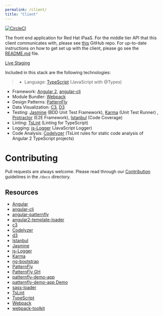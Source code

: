 ```yaml
---
permalink: /client/
title: "Client"
---
```


[![CircleCI](https://circleci.com/gh/redhat-ipaas/ipaas-client.svg?style=svg)](https://circleci.com/gh/redhat-ipaas/ipaas-client)

The front end application for Red Hat iPaaS. For the middle tier API that this client communicates with, please see [this](https://github.com/redhat-ipaas/ipaas-api-java) GitHub repo. For up-to-date instructions on 
how to get set up with the client, please go see the [README.md](https://github.com/redhat-ipaas/ipaas-client/blob/master/README.md) file.

[Live Staging](http://ipaas.staging.rh.fabric8.io)

Included in this stack are the following technologies:

>- Language: [TypeScript][] (JavaScript with @Types)
- Framework: [Angular 2][], [angular-cli][]
- Module Bundler: [Webpack][]
- Design Patterns: [PatternFly][]
- Data Visualization: [C3][], [D3][]
- Testing: [Jasmine][] (BDD Unit Test Framework), [Karma][] (Unit Test Runner)
, [Protractor][] (E2E Framework), [Istanbul][] (Code Coverage)
- Linting: [TsLint][] (Linting for TypeScript)
- Logging: [js-Logger][] (JavaScript Logger)
- Code Analysis: [Codelyzer][] (TsLint rules for static code analysis of Angular 2 TypeScript projects)


# Contributing
Pull requests are always welcome. Please read through our [Contribution](https://github.com/redhat-ipaas/ipaas-client/blob/master/docs/contributing.md) guidelines in the `/docs` directory.


## Resources
- [Angular][]
- [angular-cli][]
- [angular-patternfly][]
- [angular2-template-loader][]
- [c3][]
- [Codelyzer][]
- [d3][]
- [Istanbul][]
- [Jasmine][]
- [js-Logger][]
- [Karma][]
- [ng-bootstrap][]
- [PatternFly][]
- [PatternFly GH][]
- [patternfly-demo-app][]
- [patternfly-demo-app Demo][]
- [sass-loader][]
- [TsLint][]
- [TypeScript][]
- [Webpack][]
- [webpack-toolkit][]

[Angular]: https://angular.io/
[Angular 2]: https://angular.io/
[angular-cli]: https://github.com/angular/angular-cli
[angular-patternfly]: https://github.com/patternfly/angular-patternfly
[angular2-template-loader]: https://github.com/TheLarkInn/angular2-template-loader
[c3]: http://c3js.org/
[Codelyzer]: https://github.com/mgechev/codelyzer
[d3]: https://d3js.org/
[Istanbul]: https://github.com/gotwarlost/istanbul
[Jasmine]: http://jasmine.github.io/
[js-Logger]: https://github.com/jonnyreeves/js-logger
[Karma]: https://karma-runner.github.io/1.0/index.html
[ng-bootstrap]: https://github.com/ng-bootstrap/ng-bootstrap
[PatternFly]: https://www.patternfly.org/
[PatternFly GH]: https://github.com/patternfly/
[patternfly-demo-app]: https://github.com/patternfly/patternfly-demo-app
[patternfly-demo-app Demo]: https://rawgit.com/patternfly/patternfly-demo-app/master/dist/index.html
[Protractor]: http://www.protractortest.org/
[sass-loader]: https://github.com/jtangelder/sass-loader
[TsLint]: https://github.com/palantir/tslint
[TypeScript]: http://www.typescriptlang.org
[Webpack]: http://webpack.github.io/
[webpack]: https://github.com/webpack/webpack
[webpack-toolkit]: https://github.com/AngularClass/webpack-toolkit

